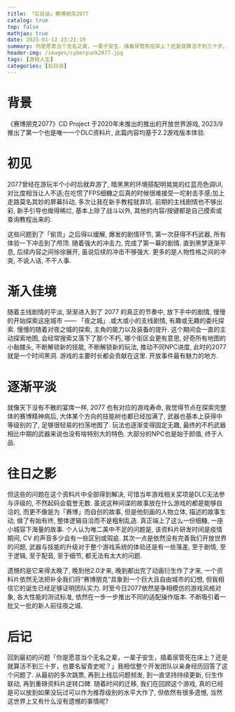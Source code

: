 ```yaml
---
title: 「后日谈」赛博朋克2077
catalog: true
top: false
mathjax: true
date: 2025-01-12 23:21:19
summary: 你是愿意当个无名之辈，一辈子安生，插着尿管死在床上？还是就算活不到三十岁，也要名留青史呢？
header-img: /images/cyberpunk2077.jpg
tags: [游戏人生]
categories: [后日谈]
---
```

# 背景

《赛博朋克2077》CD Project 于2020年末推出的推出的开放世界游戏, 2023/9推出了第一个也是唯一一个DLC资料片, 此篇内容均基于2.2游戏版本体验.

# 初见

2077曾经在游玩半个小时后就弃游了, 暗黑黑的环境搭配明晃晃的红蓝亮色调UI, 对比度相当让人不适;在吃惯了FPS细糠之后真的时候很难接受一坨射击手感;加上走路莫名其妙的屏幕抖动, 多次让我在新手教程就弃坑. 前期的主线剧情也不够出彩, 新手引导也做得稀烂, 基本上除了战斗以外, 其他的内容/按键都是自己摸索或查询教程出来的.

这些问题到了「偷货」之后得以缓解, 爆发的剧情环节, 第一次获得不朽武器, 所有体验一下冲击到了颅顶. 随着强大的冲击力, 完成了第一幕的剧情. 直到黑梦逐渐平息, 后续内容之间徐徐展开, 虽说后续的冲击不够强大. 更多的是人物性格之间的冲突, 不说人话, 不干人事. 

# 渐入佳境

随着主线剧情的平淡, 渐渐进入到了 2077 的真正的节奏中, 放下手中的剧情, 慢慢的开始探索这座城市 —— 「夜之城」.或大或小的支线剧情, 有趣或无趣的委托探索. 慢慢的随着对夜之城的探索, 主角的能力以及装备的提升. 这个期间会一直的主动探索地图, 会经常搜索又落下了那个不朽, 哪个街区会更有意思, 好奇所有地图的小骷髅头, 不断解锁新的技能, 不断解锁新的玩法, 推动不同NPC进度, 此时的2077就是一个时间黑洞. 游戏的主要时长都会贡献在这里. 开放事件最有魅力的地方.

# 逐渐平淡

就像天下没有不散的宴席一样, 2077 也有对应的游戏寿命, 我觉得节点在探索完整体的赛博精神病后, 大体某个方向的技能树也都已经加满了, 武器也基本上获得中等级别的了, 足够很轻易的扫荡地图了. 玩法也逐渐变得固定无趣, 最终的不朽武器相比中期的武器来说也没有啥特别大的特色. 大部分的NPC也是始于颜值, 终于人品.

# 往日之影

但这些的问题在这个资料片中全部得到解决, 可惜当年游戏相关奖项是DLC无法参与评级的, 不然起码会载誉无数. 虽说这种间谍的故事放在什么游戏的都是能够自洽的, 而更不像是为「赛博」而自创的故事, 但是他刻画的人物立体, 描述的故事生动, 做了有始有终, 整体逻辑自洽而不是粗制乱造. 真正端上了这么一份细糠, 一座小城容下海量的故事. 个人认为唯二美中不足的问题是, 该资料片研发时间是疫情期间, CV 的声音多少会有一些区别或瑕疵. 其次一点是依然没有完善我们开放世界的问题, 武器与技能的升级对于整个游戏系统的体验还是有一些落差, 至于剧情, 至于逻辑, 至于配音, 至于细节, 都无法有太大的问题.

遗憾的是它来得太晚了, 晚到他2.0才来, 晚到都出完了动画衍生作了才来, 一个资料片依然无法把补全我们将“赛博朋克”具象到一个巨大且自由城市的幻想, 但我相信它的诞生已经足够证明团队实力. 时至今日2077依然是争相模仿的游戏风格对象, 各大性能的测试标准, 依然在一步一步推出不同的适配操作版本. 不断吸引着一批又一批的新人前往夜之城.

# 后记

回到最初的问题「你是愿意当个无名之辈，一辈子安生，插着尿管死在床上？还是就算活不到三十岁，也要名留青史呢？」我相信整个开发团队以亲身经历回答了这个问题了. 从最初的多次跳票, 再到上线后问题频发, 到一直坚持持续更新, 衍生作联动, 再到重磅资料片逆转口碑. 随着时间的迁移, 我们在回顾这个游戏, 真的已经是可以放到如果没玩过可以作为推荐级别的水平大作了, 但依然有很多遗憾, 当然这世界上又有什么没有遗憾的事情呢? 
